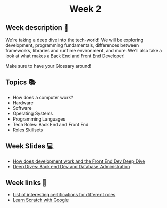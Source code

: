 <h1 align="center">Week 2</h1>

## Week description 🏁
<p>We're taking a deep dive into the tech-world! We will be exploring development, programming fundamentals, differences between frameworks, libraries and runtime environment, and more. We'll also take a look at what makes a Back End and Front End Developer!
  
  Make sure to have your Glossary around! </p>

## Topics 📚
* How does a computer work?
* Hardware
* Software
* Operating Systems
* Programming Languages
* Tech Roles: Back End and Front End
* Roles Skillsets

## Week Slides 💻
* [How does development work and the Front End Dev Deep Dive](https://docs.google.com/presentation/d/1mFjUMHm3EFkgowK4IVUCcq_N3cs8Ul7ZB-dHm_HUz4A/edit?usp=sharing)
* [Deep Dives: Back end Dev and Database Administration](https://docs.google.com/presentation/d/1DNzyRoc_Xu0cQ4ZkjWpk42IXDyFKROWRa6NipSBA0XU/edit#slide=id.g11db2106622_0_0)


## Week links 🔗
* [List of interesting certifications for different roles](https://www.indeed.com/career-advice/career-development/top-technical-certifications)
* [Learn Scratch with Google](https://codetolearn.withgoogle.com/learn_scratch)

